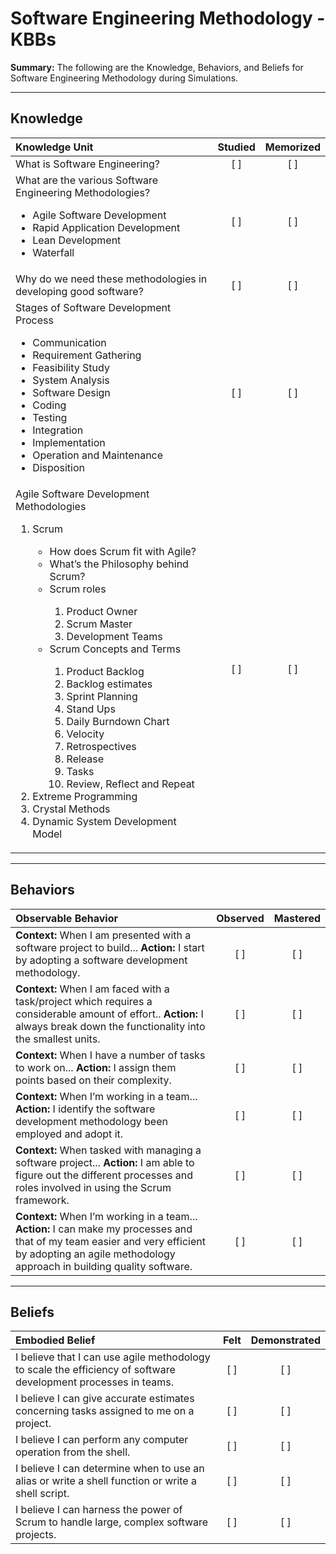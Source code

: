 # Software Engineering Methodology - KBBs

**Summary:** The following are the Knowledge, Behaviors, and Beliefs for Software Engineering Methodology during Simulations.

----------
## **Knowledge**


| Knowledge Unit   |      Studied      | Memorized |
|:-------------|:------------------:|:--------:|
| What is Software Engineering? | [ ] | [ ]  |
| What are the various Software Engineering Methodologies? <ul><li>Agile Software Development</li><li>Rapid Application Development</li><li>Lean Development</li><li>Waterfall</li></ul>| [ ] | [ ]|
|  Why do we need these methodologies in developing good software? | [ ] | [ ]|
| Stages of Software Development Process <ul><li>Communication</li><li>Requirement Gathering</li><li>Feasibility Study</li><li>System Analysis</li><li>Software Design</li><li>Coding</li><li>Testing</li><li>Integration</li><li>Implementation</li><li>Operation and Maintenance</li><li>Disposition</li></ul> | [ ]| [ ]|
| Agile Software Development Methodologies<ol><li>Scrum</li><ul><li>How does Scrum fit with Agile?</li><li>What’s the Philosophy behind Scrum?</li><li>Scrum roles</li><ol><li>Product Owner</li><li>Scrum Master</li><li>Development Teams</li></ol><li>Scrum Concepts and Terms</li><ol><li>Product Backlog</li><li>Backlog estimates</li><li>Sprint Planning</li><li>Stand Ups</li><li>Daily Burndown Chart</li><li>Velocity</li><li>Retrospectives</li><li>Release</li><li>Tasks</li><li>Review, Reflect and Repeat</li></ol></ul><li>Extreme Programming</li><li>Crystal Methods</li><li>Dynamic System Development Model</li></ol>| [ ] |    [ ] |



----------


## **Behaviors**

| Observable Behavior   |      Observed      | Mastered |
|:-------------|:------------------:|:--------:|
| **Context:** When I am presented with a software project to build... **Action:** I start by adopting a software development methodology. | [ ] | [ ]  |
| **Context:** When I am faced with a task/project which requires a considerable amount of effort.. **Action:**  I always break down the functionality into the smallest units. |   [ ]   |   [ ] |
| **Context:** When I have a number of tasks to work on... **Action:** I assign them points based on their complexity.|   [ ]   |   [ ] |
| **Context:** When I’m working in a team... **Action:**  I identify the software development methodology been employed and adopt it. |   [ ]   |   [ ] |
| **Context:** When tasked with managing a software project... **Action:**  I am able to figure out the different processes and roles involved in using the Scrum framework. |   [ ]   |   [ ] |
| **Context:** When I’m working in a team... **Action:**  I can make my processes and that of my team easier and very efficient by adopting an agile methodology approach in building quality software. |   [ ]   |   [ ] |

----------


## **Beliefs**


| Embodied Belief   |      Felt      | Demonstrated |
|:-------------|:------------------:|:--------:|
| I believe that I can use agile methodology to scale the efficiency of software development processes in teams. | [ ] | [ ]  |
| I believe I can give accurate estimates concerning tasks assigned to me on a project. |   [ ]   |   [ ] |
| I believe I can perform any computer operation from the shell. |   [ ]   |   [ ] |
| I believe I can determine when to use an alias or write a shell function or write a shell script. |   [ ]   |   [ ] |
| I believe I can harness the power of Scrum to handle large, complex software projects. |   [ ]   |   [ ] |